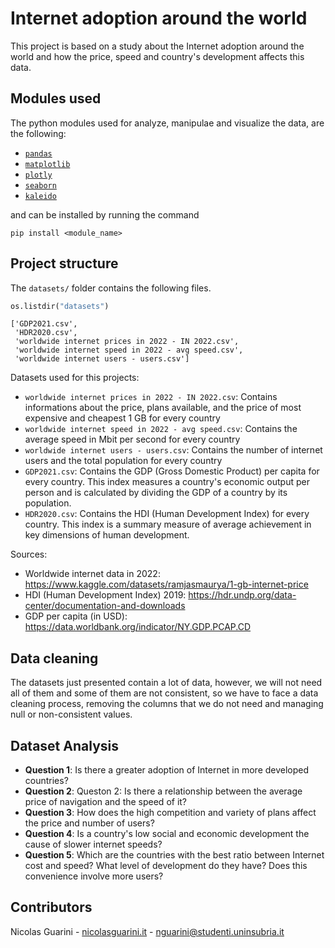 # Internet adoption around the world
This project is based on a study about the Internet adoption around the world and how the price, speed and country's development affects this data.

## Modules used
The python modules used for analyze, manipulae and visualize the data, are the following:

- [`pandas`](https://pypi.org/project/pandas/)
- [`matplotlib`](https://pypi.org/project/matplotlib/)
- [`plotly`](https://pypi.org/project/plotly/)
- [`seaborn`](https://pypi.org/project/seaborn/)
- [`kaleido`](https://pypi.org/project/kaleido/)

and can be installed by running the command 
```
pip install <module_name>
```

## Project structure


The `datasets/` folder contains the following files.


```python
os.listdir("datasets")
```




    ['GDP2021.csv',
     'HDR2020.csv',
     'worldwide internet prices in 2022 - IN 2022.csv',
     'worldwide internet speed in 2022 - avg speed.csv',
     'worldwide internet users - users.csv']



Datasets used for this projects:
- `worldwide internet prices in 2022 - IN 2022.csv`: Contains informations about the price, plans available, and the price of most expensive and cheapest 1 GB for every country
- `worldwide internet speed in 2022 - avg speed.csv`: Contains the average speed in Mbit per second for every country
- `worldwide internet users - users.csv`: Contains the number of internet users and the total population for every country
- `GDP2021.csv`: Contains the GDP (Gross Domestic Product) per capita for every country. This index measures a country's economic output per person and is calculated by dividing the GDP of a country by its population.
- `HDR2020.csv`: Contains the HDI (Human Development Index) for every country. This index is a summary measure of average achievement in key dimensions of human development.

Sources:
- Worldwide internet data in 2022: https://www.kaggle.com/datasets/ramjasmaurya/1-gb-internet-price
- HDI (Human Development Index) 2019: https://hdr.undp.org/data-center/documentation-and-downloads
- GDP per capita (in USD): https://data.worldbank.org/indicator/NY.GDP.PCAP.CD


## Data cleaning
The datasets just presented contain a lot of data, however, we will not need all of them and some of them are not consistent, so we have to face a data cleaning process, removing the columns that we do not need and managing null or non-consistent values.

## Dataset Analysis

- **Question 1**: Is there a greater adoption of Internet in more developed countries?
- **Question 2**: Queston 2: Is there a relationship between the average price of navigation and the speed of it?
- **Question 3**: How does the high competition and variety of plans affect the price and number of users?
- **Question 4**: Is a country's low social and economic development the cause of slower internet speeds?
- **Question 5**: Which are the countries with the best ratio between Internet cost and speed? What level of development do they have? Does this convenience involve more users?

## Contributors
Nicolas Guarini - [nicolasguarini.it](https://nicolasguarini.it) - nguarini@studenti.uninsubria.it